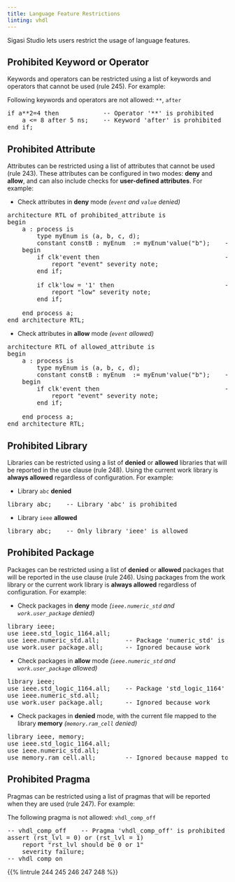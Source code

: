 ```yaml
---
title: Language Feature Restrictions
linting: vhdl
---
```


Sigasi Studio lets users restrict the usage of language features.

## Prohibited Keyword or Operator

Keywords and operators can be restricted using a list of keywords and operators that cannot be used (rule 245). For example:

Following keywords and operators are not allowed: `**`, `after`
<pre>
if a<span class="warning">**</span>2=4 then            -- Operator '**' is prohibited
    a <= 8 <span class="warning">after</span> 5 ns;    -- Keyword 'after' is prohibited
end if;
</pre>

## Prohibited Attribute

Attributes can be restricted using a list of attributes that cannot be used (rule 243). These attributes can be configured in two modes: **deny** and **allow**, and can also include checks for **user-defined attributes**. For example:

- Check attributes in **deny** mode *(`event` and `value` denied)*
<pre>
architecture RTL of prohibited_attribute is
begin
    a : process is
        type myEnum is (a, b, c, d);
        constant constB : myEnum  := myEnum'<span class="warning">value</span>("b");    -- Attribute 'value' is prohibited
    begin
        if clk'<span class="warning">event</span> then                                  -- Attribute 'event' is prohibited
            report "event" severity note;
        end if;

        if clk'low = '1' then                              -- Attribute 'low' is allowed
            report "low" severity note;
        end if;

    end process a;
end architecture RTL;
</pre>

- Check attributes in **allow** mode *(`event` allowed)*
<pre>
architecture RTL of allowed_attribute is
begin
    a : process is
        type myEnum is (a, b, c, d);
        constant constB : myEnum  := myEnum'<span class="warning">value</span>("b");    -- Attribute 'value' is prohibited
    begin
        if clk'event then                                  -- Attribute 'event' is allowed
            report "event" severity note;
        end if;

    end process a;
end architecture RTL;
</pre>

## Prohibited Library

Libraries can be restricted using a list of **denied** or **allowed** libraries that will be reported in the use clause (rule 248). Using the current work library is **always allowed** regardless of configuration. For example:

- Library `abc` **denied**
<pre>
<span class="warning">library abc;</span>    -- Library 'abc' is prohibited
</pre>

- Library `ieee` **allowed**
<pre>
<span class="warning">library abc;</span>    -- Only library 'ieee' is allowed
</pre>

## Prohibited Package

Packages can be restricted using a list of **denied** or **allowed** packages that will be reported in the use clause (rule 246). Using packages from the work library or the current work library is **always allowed** regardless of configuration. For example:

- Check packages in **deny** mode *(`ieee.numeric_std` and `work.user_package` denied)*
<pre>
library ieee;
use ieee.std_logic_1164.all;
<span class="warning">use ieee.numeric_std.all;</span>       -- Package 'numeric_std' is prohibited
use work.user_package.all;      -- Ignored because work
</pre>

- Check packages in **allow** mode *(`ieee.numeric_std` and `work.user_package` allowed)*
<pre>
library ieee;
<span class="warning">use ieee.std_logic_1164.all;</span>    -- Package 'std_logic_1164' is prohibited
use ieee.numeric_std.all;
use work.user_package.all;      -- Ignored because work
</pre>

- Check packages in **denied** mode, with the current file mapped to the library **memory** *(`memory.ram_cell` denied)*
<pre>
library ieee, memory;
use ieee.std_logic_1164.all;
use ieee.numeric_std.all;
use memory.ram_cell.all;        -- Ignored because mapped to the same library
</pre>

## Prohibited Pragma

Pragmas can be restricted using a list of pragmas that will be reported when they are used (rule 247). For example:

The following pragma is not allowed: `vhdl_comp_off`
<pre>
-- <span class="warning">vhdl_comp_off</span>    -- Pragma 'vhdl_comp_off' is prohibited
assert (rst_lvl = 0) or (rst_lvl = 1)
    report "rst_lvl should be 0 or 1"
    severity failure;
-- vhdl_comp_on
</pre>

{{% lintrule 244 245 246 247 248 %}}
